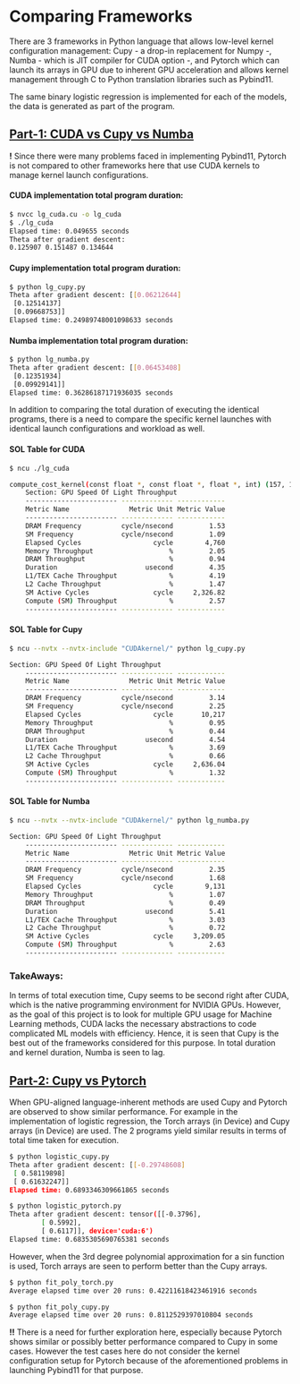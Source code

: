 # Comparing Frameworks

There are 3 frameworks in Python language that allows low-level kernel configuration management: Cupy - a drop-in replacement for Numpy -, Numba - which is JIT compiler for CUDA option -, and Pytorch which can launch its arrays in GPU due to inherent GPU acceleration and allows kernel management through C to Python translation libraries such as Pybind11.

The same binary logistic regression is implemented for each of the models, the data is generated as part of the program.

## [Part-1: CUDA vs Cupy vs Numba](./Part-1)
**!** Since there were many problems faced in implementing Pybind11, Pytorch is not compared to other frameworks here that use CUDA kernels to manage kernel launch configurations.

#### CUDA implementation total program duration:
```sh
$ nvcc lg_cuda.cu -o lg_cuda
$ ./lg_cuda
Elapsed time: 0.049655 seconds
Theta after gradient descent:
0.125907 0.151487 0.134644
```
#### Cupy implementation total program duration:
```sh
$ python lg_cupy.py
Theta after gradient descent: [[0.06212644]
 [0.12514137]
 [0.09668753]]
Elapsed time: 0.24989748001098633 seconds
```
#### Numba implementation total program duration:
```sh
$ python lg_numba.py
Theta after gradient descent: [[0.06453408]
 [0.12351934]
 [0.09929141]]
Elapsed time: 0.36286187171936035 seconds
```
In addition to comparing the total duration of executing the identical programs, there is a need to compare the specific kernel launches with identical launch configurations and workload as well. 

#### SOL Table for CUDA
```sh
$ ncu ./lg_cuda

compute_cost_kernel(const float *, const float *, float *, int) (157, 1, 1)x(64, 1, 1), Context 1, Stream 7, Device 6, CC 8.0
    Section: GPU Speed Of Light Throughput
    ----------------------- ------------- ------------
    Metric Name               Metric Unit Metric Value
    ----------------------- ------------- ------------
    DRAM Frequency          cycle/nsecond         1.53
    SM Frequency            cycle/nsecond         1.09
    Elapsed Cycles                  cycle        4,760
    Memory Throughput                   %         2.05
    DRAM Throughput                     %         0.94
    Duration                      usecond         4.35
    L1/TEX Cache Throughput             %         4.19
    L2 Cache Throughput                 %         1.47
    SM Active Cycles                cycle     2,326.82
    Compute (SM) Throughput             %         2.57
    ----------------------- ------------- ------------
```

#### SOL Table for Cupy
```sh
$ ncu --nvtx --nvtx-include "CUDAkernel/" python lg_cupy.py

Section: GPU Speed Of Light Throughput
    ----------------------- ------------- ------------
    Metric Name               Metric Unit Metric Value
    ----------------------- ------------- ------------
    DRAM Frequency          cycle/nsecond         3.14
    SM Frequency            cycle/nsecond         2.25
    Elapsed Cycles                  cycle       10,217
    Memory Throughput                   %         0.95
    DRAM Throughput                     %         0.44
    Duration                      usecond         4.54
    L1/TEX Cache Throughput             %         3.69
    L2 Cache Throughput                 %         0.66
    SM Active Cycles                cycle     2,636.04
    Compute (SM) Throughput             %         1.32
    ----------------------- ------------- ------------
```
#### SOL Table for Numba
```sh
$ ncu --nvtx --nvtx-include "CUDAkernel/" python lg_numba.py

Section: GPU Speed Of Light Throughput
    ----------------------- ------------- ------------
    Metric Name               Metric Unit Metric Value
    ----------------------- ------------- ------------
    DRAM Frequency          cycle/nsecond         2.35
    SM Frequency            cycle/nsecond         1.68
    Elapsed Cycles                  cycle        9,131
    Memory Throughput                   %         1.07
    DRAM Throughput                     %         0.49
    Duration                      usecond         5.41
    L1/TEX Cache Throughput             %         3.03
    L2 Cache Throughput                 %         0.72
    SM Active Cycles                cycle     3,209.05
    Compute (SM) Throughput             %         2.63
    ----------------------- ------------- ------------
```

### TakeAways:
In terms of total execution time, Cupy seems to be second right after CUDA, which is the native programming environment for NVIDIA GPUs. However, as the goal of this project is to look for multiple GPU usage for Machine Learning methods, CUDA lacks the necessary abstractions to code complicated ML models with efficiency. Hence, it is seen that Cupy is the best out of the frameworks considered for this purpose. In total duration and kernel duration, Numba is seen to lag.  


## [Part-2: Cupy vs Pytorch](./Part-2)
When GPU-aligned language-inherent methods are used Cupy and Pytorch are observed to show similar performance. For example in the implementation of logistic regression, the Torch  arrays (in Device) and Cupy arrays (in Device) are used. The 2 programs yield similar results in terms of total time taken for execution.

```sh
$ python logistic_cupy.py
Theta after gradient descent: [[-0.29748608]
 [ 0.58119898]
 [ 0.61632247]]
Elapsed time: 0.6893346309661865 seconds

$ python logistic_pytorch.py
Theta after gradient descent: tensor([[-0.3796],
        [ 0.5992],
        [ 0.6117]], device='cuda:6')
Elapsed time: 0.6835305690765381 seconds
```
However, when the 3rd degree polynomial approximation for a sin function is used, Torch arrays are seen to perform better than the Cupy arrays.

```sh
$ python fit_poly_torch.py
Average elapsed time over 20 runs: 0.42211618423461916 seconds

$ python fit_poly_cupy.py
Average elapsed time over 20 runs: 0.8112529397010804 seconds
```
**!!** There is a need for further exploration here, especially because Pytorch shows similar or possibly better performance compared to Cupy in some cases. However the test cases here do not consider the kernel configuration setup for Pytorch because of the aforementioned problems in launching Pybind11 for that purpose. 
